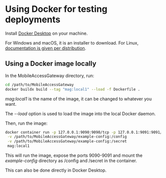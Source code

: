 # Using Docker for testing deployments

Install [Docker Desktop](https://www.docker.com/products/docker-desktop/) on your machine.

For Windows and macOS, it is an installer to download. For Linux, 
[documentation is given per distribution](https://docs.docker.com/desktop/install/linux-install/).

## Using a Docker image locally

In the MobileAccessGateway directory, run:
```bash
cd /path/to/MobileAccessGateway
docker buildx build --tag "mag:local1" --load -f Dockerfile .
```

_mag:local1_ is the name of the image, it can be changed to whatever you want.

The _--load_ option is used to load the image into the local Docker daemon.

Then, run the image:
```bash
docker container run -p 127.0.0.1:9090:9090/tcp -p 127.0.0.1:9091:9091/tcp \
 -v /path/to/MobileAccessGateway/example-config:/config                    \
 -v /path/to/MobileAccessGateway/example-config:/secret                    \
 mag:local1
```

This will run the image, expose the ports 9090-9091 and mount the _example-config_ directory as /config and /secret 
in the container.

This can also be done directly in Docker Desktop.
